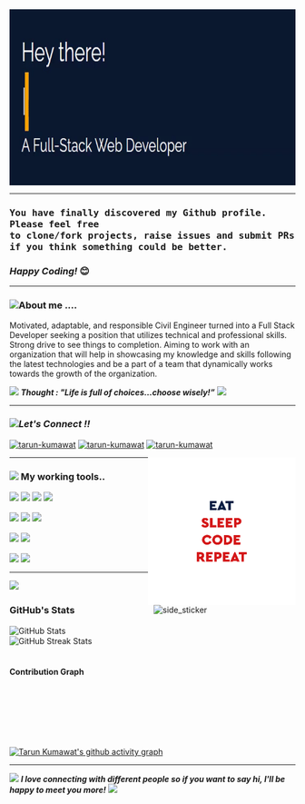 
  <img align="center" width="800px" height="310px" src="https://raw.githubusercontent.com/tarun10001/Tarun10001/main/tkfinalgif2.gif" alt="">
  <hr/>

<h3><samp><strong>You have finally discovered my Github profile. Please feel free  <br>  to clone/fork projects, raise issues and submit PRs if you think something could be better.</strong></samp></h3> 
<h3><i>Happy Coding!</i> 😊</h3>
<hr>


<h3><img src="https://media.giphy.com/media/iY8CRBdQXODJSCERIr/giphy.gif" width="30px">About me ....</h3>



Motivated, adaptable, and responsible Civil
Engineer turned into a Full Stack Developer seeking a
position that utilizes technical and professional skills. Strong drive to see things to completion. Aiming to
work with an organization that will help in showcasing
my knowledge and skills following the latest
technologies and be a part of a team that
dynamically works towards the growth of the organization.


 <img src="https://media.giphy.com/media/gH3LO09IOiZIqePwv9/giphy.gif" width="50" /> <b><i align="center">Thought : "Life is full of choices…choose wisely!”</i></b> <img src="https://media.giphy.com/media/qjqUcgIyRjsl2/giphy.gif" width="50" />

 <hr>

 <h3><img src="https://raw.githubusercontent.com/ShahriarShafin/ShahriarShafin/main/Assets/handshake.gif" width="70" /><i>Let's Connect !!</i></h3>
 <p align="left">
 <a href="https://www.linkedin.com/in/tarun-kumawat/" target="blank"><img height="35px" align="center" src="https://img.shields.io/badge/LinkedIn-0077B5?style=for-the-badge&logo=linkedin&logoColor=white" alt="tarun-kumawat" /></a>
   <a title="tarunkumawat19940@gmail.com" href="mailto:tarunkumawat1994@gmail.com" target="blank"><img height="35px" align="center" src="https://img.shields.io/badge/Gmail-D14836?style=for-the-badge&logo=gmail&logoColor=white" alt="tarun-kumawat" /></a> 
   <a title="tarunkumawat19940@gmail.com" href="https://twitter.com/Tk05601299?t=2t8iz4BTo7NfKs10gLgMFQ&s=09" target="blank"><img height="35px" align="center" src="https://img.shields.io/badge/twitter-0077B5?style=for-the-badge&logo=twitter&logoColor=white " alt="tarun-kumawat" /></a> 
</p>

<img src ="https://github.com/shivam-singh-au17/shivam-singh-au17/blob/main/Images/imhd.gif?raw=true" align="right" width="260" height="260" />

 <hr>
 <h3><img src="https://camo.githubusercontent.com/beb64ff21c883e318e4f5db5231c2ba4175705bea1c9249e82a41ab375db4f75/68747470733a2f2f6d65646961322e67697068792e636f6d2f6d656469612f51737347456d706b79454f684243623765312f67697068792e6769663f6369643d656366303565343761306e336769316266716e74716d6f62386739616964316f796a327772336473336d67373030626c267269643d67697068792e676966" width="30px">&nbsp;My working tools..</h3>
<p >
 <img height="35px" src="https://img.shields.io/badge/html5%20-%23e34f26.svg?&style=for-the-badge&logo=html5&logoColor=white" />
 <img height="35px" src="https://img.shields.io/badge/css3%20-%231572B6.svg?&style=for-the-badge&logo=css3&logoColor=white" />
 <img height="35px" src="https://img.shields.io/badge/JavaScript-323330?style=for-the-badge&logo=javascript&logoColor=F7DF1E" />
 <img height="35px" src="https://img.shields.io/badge/React-20232A?style=for-the-badge&logo=react&logoColor=61DAFB" />
 <br/>
  <br/>
   <img height="35px" src="https://img.shields.io/badge/Node.js-339933?style=for-the-badge&logo=nodedotjs&logoColor=white" />
 <img height="35px" src="https://img.shields.io/badge/-MongoDB-13aa52?style=flat-square&logo=mongodb&logoColor=white" />
 <img height="35px" src="https://img.shields.io/badge/express.js-%23404d59.svg?style=for-the-badge&logo=express&logoColor=%2361DAFB" />
<!--    <img height="35px" src="https://img.shields.io/badge/Postman-FF6C37?style=for-the-badge&logo=Postman&logoColor=white" /> -->
 <br/>
   <br/>
 <img height="35px" src="https://img.shields.io/badge/Material--UI-0081CB?style=for-the-badge&logo=material-ui&logoColor=white" />
 <img height="35px" src="https://img.shields.io/badge/bootstrap-323330?style=for-the-badge&logo=bootstrap&logoColor=F7DF1E" />
<br/>
  <br/>

 <img height="35px" src="https://img.shields.io/badge/GitHub%20-%23F7DF1E.svg?&style=for-the-badge&color=0c154d&logo=GitHub&logoColor=white" />  
 <img height="35px" src="https://img.shields.io/badge/-Heroku-430098?style=flat-square&logo=heroku&logoColor=white" />
  
</p>
<hr>


 <img align="right" width=250px height=250px alt="side_sticker" src="https://media.giphy.com/media/TEnXkcsHrP4YedChhA/giphy.gif" />

<p>
<img src="https://camo.githubusercontent.com/f11b92476ee793cfe97f20e0564ab552bd9bd670179d7b6772c59bb4d3218ca6/68747470733a2f2f692e70696e696d672e636f6d2f6f726967696e616c732f36352f63342f66342f36356334663435323537316265313236316539633632336637646134383861632e676966" width="60"><h3>GitHub's Stats</h3>
</p>

<!-- <p align="center">
<img src="http://github-readme-streak-stats.herokuapp.com?user=tarun10001&theme=dark&hide_border=true&date_format=j%20M%5B%20Y%5D&fire=DD2727"  />
</p> -->
 
<!-- <p>
<a href="https://github.com/tarun10001"><span>
<img align="left" height=150px src="https://github-readme-stats.vercel.app/api/top-langs?username=tarun10001&show_icons=true&locale=en&layout=compact&theme=chartreuse-dark" alt="ovi"/>
<img align="right" height=150px src="https://github-readme-stats.vercel.app/api?username=tarun10001&show_icons=true&locale=en&theme=chartreuse-dark" alt="ovi" width="400px"/>
</span></a> </p>

<br/><br/><br/><br/><br/><br/><br/><br/><br/>
<hr clear="both">
 <br/>

 <br/>  -->
 
 

<!--    <img align="center" width="300px" src="https://github-readme-stats.vercel.app/api/top-langs/?username=tarun10001&title_color=F9F933&text_color=FFFFFF&show_icons=true&icon_color=F9F933&include_all_commits=true&count_private=true&theme=dark"><br>  -->
  
<!--   <p align="center">
<img align="center" src="https://github-readme-stats.vercel.app/api?username=tarun10001&title_color=F9F933&text_color=FFFFFF&show_icons=true&icon_color=F9F933&include_all_commits=true&count_private=true&theme=dark" width=500/></p>

<p align="center">
<img align="center" src="https://github-readme-streak-stats.herokuapp.com/?user=tarun10001&theme=dark&date_format=j%20M%5B%20Y%5D&currStreakLabel=F9F933&fire=6FDA44&ring=F9F933" width=500/></p>
 -->


<img align="center" src="https://github-readme-stats.vercel.app/api?username=tarun10001&title_color=F9F933&text_color=FFFFFF&show_icons=true&icon_color=F9F933&include_all_commits=true&count_private=true&theme=dark" alt="GitHub Stats" height="200" />
        <br>
        <img align="center" src="https://github-readme-streak-stats.herokuapp.com/?user=tarun10001&theme=dark&date_format=j%20M%5B%20Y%5D&currStreakLabel=F9F933&fire=6FDA44&ring=F9F933" alt="GitHub Streak Stats" height="200" /> 
        <br>
        <br>

 
 
 #### Contribution Graph
 
<!--  <div>
     <img  width=800px src="https://activity-graph.herokuapp.com/graph?username=tarun10001&bg_color=000000&color=F9F933&line=F9F933&point=ffffff&area=true&hide_border=true" alt="">
 </div> -->
 
 
[![Tarun Kumawat's github activity graph](https://activity-graph.herokuapp.com/graph?username=tarun10001&bg_color=000000&color=F9F933&line=F9F933&point=ffffff&area=true&hide_border=true)](https://github.com/MrBlueBird2/github-readme-activity-graph)


<hr clear="both">


<img src="https://media.giphy.com/media/LnQjpWaON8nhr21vNW/giphy.gif" width="60"> <em><b>**I love connecting with different people</b> so if you want to say <b>hi, I'll be happy to meet you more!**</b></em> <img src="https://media.giphy.com/media/7j2hfyeVcDtf2/giphy.gif" width="50" />
